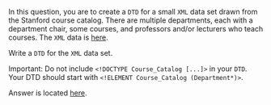 In this question, you are to create a `DTD` for a small `XML` data set drawn 
from the Stanford course catalog. There are multiple departments, each 
with a department chair, some courses, and professors and/or lecturers 
who teach courses. The `XML` data is [here][1]. 

Write a `DTD` for the `XML` data set. 

Important: Do not include `<!DOCTYPE Course_Catalog [...]>` in your `DTD`. 
Your DTD should start with `<!ELEMENT Course_Catalog (Department*)>`. 


Answer is located [here][2].

[1]: courses-noID.xml
[2]: courses-noID-ans.xml